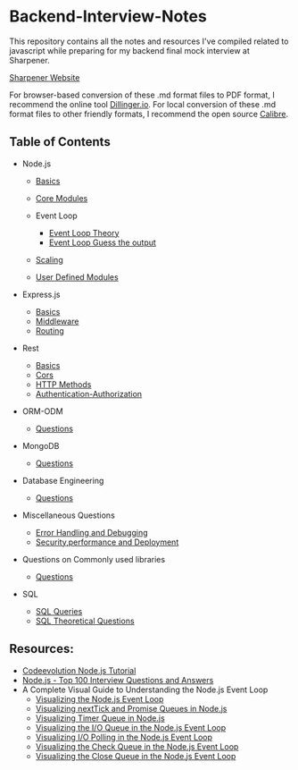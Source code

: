 # Backend-Interview-Notes

This repository contains all the notes and resources I've compiled related to javascript while preparing for my backend final mock interview at Sharpener.

[Sharpener Website](https://www.sharpener.tech/)

For browser-based conversion of these .md format files to PDF format, I recommend the online tool [Dillinger.io](https://dillinger.io/). For local conversion of these .md format files to other friendly formats, I recommend the open source [Calibre](https://calibre-ebook.com/).

## Table of Contents

- Node.js 

  - [Basics](https://github.com/SuvadeepMukherjee/Backend-Interview-Notes/blob/main/Node/basics.md)


  - [Core Modules](https://github.com/SuvadeepMukherjee/Backend-Interview-Notes/blob/main/Node/core-modules.md)


  - Event Loop
    - [Event Loop Theory](https://github.com/SuvadeepMukherjee/Backend-Interview-Notes/blob/main/Node/Event%20Loop/event-loop.md)
    - [Event Loop Guess the output](https://github.com/SuvadeepMukherjee/Backend-Interview-Notes/blob/main/Node/Event%20Loop/event-loop-guess-the-output.md)


  - [Scaling](https://github.com/SuvadeepMukherjee/Backend-Interview-Notes/blob/main/Node/scaling.md)


  - [User Defined Modules](https://github.com/SuvadeepMukherjee/Backend-Interview-Notes/blob/main/Node/user-defined-modules.md) 


- Express.js
  - [Basics](https://github.com/SuvadeepMukherjee/Backend-Interview-Notes/blob/main/express/basics.md)
  - [Middleware](https://github.com/SuvadeepMukherjee/Backend-Interview-Notes/blob/main/express/middleware.md)
  - [Routing](https://github.com/SuvadeepMukherjee/Backend-Interview-Notes/blob/main/express/routing.md)
- Rest

  - [Basics](https://github.com/SuvadeepMukherjee/Backend-Interview-Notes/blob/main/REST/basics.md)
  - [Cors](https://github.com/SuvadeepMukherjee/Backend-Interview-Notes/blob/main/REST/cors-serialization-deserialization.md)
  - [HTTP Methods](https://github.com/SuvadeepMukherjee/Backend-Interview-Notes/blob/main/REST/http-methods-and-status-codes.md)
  - [Authentication-Authorization](https://github.com/SuvadeepMukherjee/Backend-Interview-Notes/blob/main/REST/authentication-authorization.md)
- ORM-ODM

  - [Questions](https://github.com/SuvadeepMukherjee/Backend-Interview-Notes/blob/main/ORM-ODM/questions.md)

- MongoDB

  - [Questions](https://github.com/SuvadeepMukherjee/Backend-Interview-Notes/blob/main/MongoDB/Questions.md)

- Database Engineering

  - [Questions](https://github.com/SuvadeepMukherjee/Backend-Interview-Notes/blob/main/Database-Engineering/questions.md)

- Miscellaneous Questions

  - [Error Handling and Debugging](https://github.com/SuvadeepMukherjee/Backend-Interview-Notes/blob/main/misc-topics/Error-handling-and-debugging.md)
  - [Security,performance and Deployment](https://github.com/SuvadeepMukherjee/Backend-Interview-Notes/blob/main/misc-topics/security-performance-and-deployment.md)
- Questions on Commonly used libraries 

  - [Questions](https://github.com/SuvadeepMukherjee/Backend-Interview-Notes/blob/main/Project%20Based%20Questions/Questions.md)
- SQL

  - [SQL Queries](https://github.com/SuvadeepMukherjee/Backend-Interview-Notes/blob/main/SQL/queries.md)
  - [SQL Theoretical Questions](https://github.com/SuvadeepMukherjee/Backend-Interview-Notes/blob/main/SQL/theory.md)





## Resources: 

- [Codeevolution Node.js Tutorial](https://www.youtube.com/playlist?list=PLC3y8-rFHvwh8shCMHFA5kWxD9PaPwxaY)
- [Node.js - Top 100 Interview Questions and Answers ](https://www.youtube.com/watch?v=Nz-nPR5YJbw&t=1302s)
- A Complete Visual Guide to Understanding the Node.js Event Loop
  - [ Visualizing the Node.js Event Loop](https://www.builder.io/blog/visual-guide-to-nodejs-event-loop)
  - [ Visualizing nextTick and Promise Queues in Node.js ](https://www.builder.io/blog/NodeJS-visualizing-nextTick-and-promise-queues)
  - [Visualizing Timer Queue in Node.js](https://www.builder.io/blog/visualizing-nodejs-timer-queue)
  - [Visualizing the I/O Queue in the Node.js Event Loop](https://www.builder.io/blog/visualizing-nodejs-io-queue)
  - [Visualizing I/O Polling in the Node.js Event Loop](https://www.builder.io/blog/visualizing-nodejs-io-polling)
  - [Visualizing the Check Queue in the Node.js Event Loop](https://www.builder.io/blog/visualizing-nodejs-check-queue)
  - [Visualizing the Close Queue in the Node.js Event Loop](https://www.builder.io/blog/visualizing-nodejs-close-queue)
